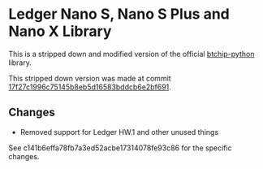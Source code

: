# Ledger Nano S, Nano S Plus and Nano X Library

This is a stripped down and modified version of the official [btchip-python](https://github.com/LedgerHQ/btchip-python) library.

This stripped down version was made at commit [17f27c1996c75145b8eb5d16583bddcb6e2bf691](https://github.com/LedgerHQ/btchip-python/tree/17f27c1996c75145b8eb5d16583bddcb6e2bf691).

## Changes

- Removed support for Ledger HW.1 and other unused things

See c141b6effa78fb7a3ed52acbe17314078fe93c86 for the specific changes.
